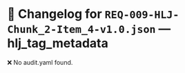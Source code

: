 # 📝 Changelog for `REQ-009-HLJ-Chunk_2-Item_4-v1.0.json` — **hlj_tag_metadata**

❌ No audit.yaml found.
